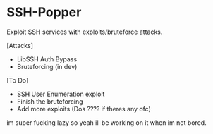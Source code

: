 # SSH-Popper
Exploit SSH services with exploits/bruteforce attacks.

[Attacks]
- LibSSH Auth Bypass
- Bruteforcing (in dev)

[To Do]
- SSH User Enumeration exploit
- Finish the bruteforcing
- Add more exploits (Dos ???? if theres any ofc)



im super fucking lazy so yeah ill be working on it when im not bored.
